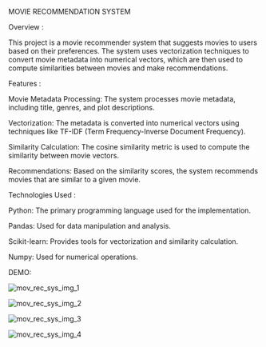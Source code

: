 MOVIE RECOMMENDATION SYSTEM

Overview : 

This project is a movie recommender system that suggests movies to users based on their preferences. The system uses vectorization techniques to convert movie metadata into numerical vectors, which are then used to compute similarities between movies and make recommendations.

Features :

Movie Metadata Processing: The system processes movie metadata, including title, genres, and plot descriptions.

Vectorization: The metadata is converted into numerical vectors using techniques like TF-IDF (Term Frequency-Inverse Document Frequency).

Similarity Calculation: The cosine similarity metric is used to compute the similarity between movie vectors.

Recommendations: Based on the similarity scores, the system recommends movies that are similar to a given movie.

Technologies Used : 

Python: The primary programming language used for the implementation.

Pandas: Used for data manipulation and analysis.

Scikit-learn: Provides tools for vectorization and similarity calculation.

Numpy: Used for numerical operations.

DEMO:



![mov_rec_sys_img_1](https://github.com/user-attachments/assets/b0ee2c61-9593-4563-af90-0e46817f350e)

![mov_rec_sys_img_2](https://github.com/user-attachments/assets/ebdb4139-f4f6-4af6-a53d-b6e7857ac9fc)

![mov_rec_sys_img_3](https://github.com/user-attachments/assets/46d1208f-01d7-43a1-a70c-1839815e8083)

![mov_rec_sys_img_4](https://github.com/user-attachments/assets/50175708-8272-4439-9123-a5e76ef4a21d)
